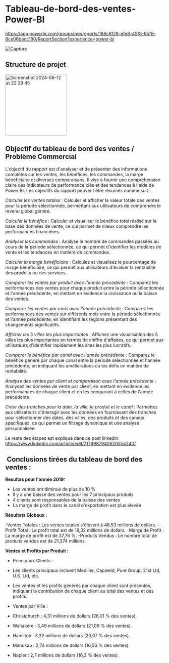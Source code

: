 # Tableau-de-bord-des-ventes-Power-BI

https://app.powerbi.com/groups/me/reports/188c8f28-efe8-45f8-8bf8-8ce06bacc180/ReportSection?experience=power-bi

![Capture](https://github.com/bahramkhanlarov/Tableau-de-bord-des-ventes-Power-BI/assets/94859755/e022f97f-6607-45bd-a6e2-2eed1e02a528)

## Structure de projet


<img width="194" alt="Screenshot 2024-06-12 at 22 29 45" src="https://github.com/bahramkhanlarov/Tableau-de-bord-des-ventes-Power-BI/assets/94859755/8b6c3203-0186-43f2-9c74-13dd5e3f5a91">



## Objectif du tableau de bord des ventes / Problème Commercial

L'objectif du rapport est d'analyser et de présenter des informations complètes sur les ventes, les bénéfices, les commandes, la marge bénéficiaire et diverses comparaisons. Il vise à fournir une compréhension claire des indicateurs de performance clés et des tendances à l'aide de Power BI. Les objectifs du rapport peuvent être résumés comme suit :

*Calculer les ventes totales* : Calculer et afficher la valeur totale des ventes pour la période sélectionnée, permettant aux utilisateurs de comprendre le revenu global généré.

*Calculer le bénéfice* : Calculer et visualiser le bénéfice total réalisé sur la base des données de vente, ce qui permet de mieux comprendre les performances financières.

*Analyser les commandes* : Analyse le nombre de commandes passées au cours de la période sélectionnée, ce qui permet d'identifier les modèles de vente et les tendances en matière de commandes.

*Calculer la marge bénéficiaire* : Calculez et visualisez le pourcentage de marge bénéficiaire, ce qui permet aux utilisateurs d'évaluer la rentabilité des produits ou des services.

*Comparer les ventes par produit avec l'année précédente* : Comparez les performances des ventes pour chaque produit entre la période sélectionnée et l'année précédente, en mettant en évidence la croissance ou la baisse des ventes.

*Comparer les ventes par mois avec l'année précédente* : Comparez les performances des ventes sur différents mois entre la période sélectionnée et l'année précédente, en identifiant les régions présentant des changements significatifs.

*Afficher les 5 villes les plus importantes* : Affichez une visualisation des 5 villes les plus importantes en termes de chiffre d'affaires, ce qui permet aux utilisateurs d'identifier rapidement les sites les plus lucratifs.

*Comparer le bénéfice par canal avec l'année précédente* : Comparez le bénéfice généré par chaque canal entre la période sélectionnée et l'année précédente, en indiquant les améliorations ou les défis en matière de rentabilité.

*Analyse des ventes par client et comparaison avec l'année précédente* : Analysez les données de vente par client, en mettant en évidence les performances de chaque client et en les comparant à celles de l'année précédente.

*Créer des tranches pour la date, la ville, le produit et le canal* : Permettez aux utilisateurs d'interagir avec les données en fournissant des tranches pour sélectionner des dates, des villes, des produits et des canaux spécifiques, ce qui permet un filtrage dynamique et une analyse personnalisée.

Le reste des étapes est expliqué dans ce post linkedin: https://www.linkedin.com/article/edit/7179987940620554240/ 


##  Conclusions tirées du tableau de bord des ventes :

**Resultas pour l'année 2019:**

- Les ventes ont diminué de plus de 10 %
- Il y a une baisse des ventes pour les 7 principaux produits
- 4 clients sont responsables de la baisse des ventes
- La marge de profit dans le canal d'exportation est plus élevée

**Résultats Globaux :**

-Ventes Totales : Les ventes totales s'élèvent à 48,53 millions de dollars.
-Profit Total : Le profit total est de 18,32 millions de dollars.
-Marge de Profit : La marge de profit est de 37,76 %.
-Produits Vendus : Le nombre total de produits vendus est de 21,374 millions.

**Ventes et Profits par Produit :**
  
- Principaux Clients :
- Les clients principaux incluent Medline, Capweld, Pure Group, 21st Ltd, U.S. Ltd, etc.
- Les ventes et les profits générés par chaque client sont présentés, indiquant la contribution de chaque client au total des ventes et des profits.
- Ventes par Ville :

- Christchurch : 4,31 millions de dollars (26,01 % des ventes).
- Waitakere : 3,49 millions de dollars (21,06 % des ventes).
- Hamilton : 3,32 millions de dollars (20,07 % des ventes).
- Manukau : 2,74 millions de dollars (16,56 % des ventes).
- Napier : 2,7 millions de dollars (16,3 % des ventes).

